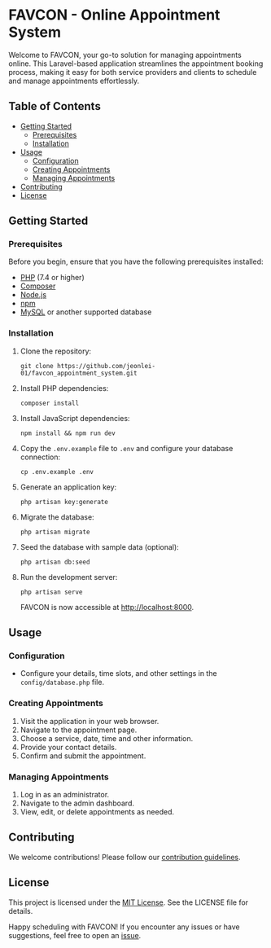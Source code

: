 # FAVCON - Online Appointment System

Welcome to FAVCON, your go-to solution for managing appointments online. This Laravel-based application streamlines the appointment booking process, making it easy for both service providers and clients to schedule and manage appointments effortlessly.

## Table of Contents

- [Getting Started](#getting-started)
  - [Prerequisites](#prerequisites)
  - [Installation](#installation)
- [Usage](#usage)
  - [Configuration](#configuration)
  - [Creating Appointments](#creating-appointments)
  - [Managing Appointments](#managing-appointments)
- [Contributing](#contributing)
- [License](#license)

## Getting Started

### Prerequisites

Before you begin, ensure that you have the following prerequisites installed:

- [PHP](https://www.php.net/) (7.4 or higher)
- [Composer](https://getcomposer.org/)
- [Node.js](https://nodejs.org/)
- [npm](https://www.npmjs.com/)
- [MySQL](https://www.mysql.com/) or another supported database

### Installation

1. Clone the repository:
   ```
   git clone https://github.com/jeonlei-01/favcon_appointment_system.git
   ```

2. Install PHP dependencies:
   ```
   composer install
   ```

3. Install JavaScript dependencies:
   ```
   npm install && npm run dev
   ```

4. Copy the `.env.example` file to `.env` and configure your database connection:
   ```
   cp .env.example .env
   ```

5. Generate an application key:
   ```
   php artisan key:generate
   ```

6. Migrate the database:
   ```
   php artisan migrate
   ```

7. Seed the database with sample data (optional):
   ```
   php artisan db:seed
   ```

8. Run the development server:
   ```
   php artisan serve
   ```

   FAVCON is now accessible at [http://localhost:8000](http://localhost:8000).

## Usage

### Configuration

- Configure your details, time slots, and other settings in the `config/database.php` file.

### Creating Appointments

1. Visit the application in your web browser.
2. Navigate to the appointment page.
3. Choose a service, date, time and other information.
4. Provide your contact details.
5. Confirm and submit the appointment.

### Managing Appointments

1. Log in as an administrator.
2. Navigate to the admin dashboard.
3. View, edit, or delete appointments as needed.

## Contributing

We welcome contributions! Please follow our [contribution guidelines](CONTRIBUTING.md).

## License

This project is licensed under the [MIT License](LICENSE). See the LICENSE file for details.

Happy scheduling with FAVCON! If you encounter any issues or have suggestions, feel free to open an [issue](https://github.com/your-username/favcon/issues).